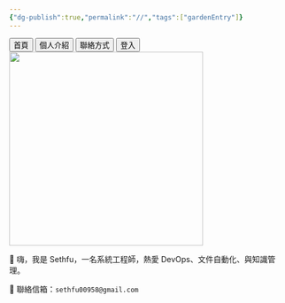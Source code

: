 ```yaml
---
{"dg-publish":true,"permalink":"//","tags":["gardenEntry"]}
---
```


<script src="https://identity.netlify.com/v1/netlify-identity-widget.js"></script>
<script src="https://unpkg.com/lucide@latest"></script>
<script src="/auth-embed.js"></script>
<!-- 頁簽切換區塊 -->
<div class="tabs">
  <div class="tab-buttons">
    <button class="tab-btn active" data-tab="tab1">首頁</button>
    <button class="tab-btn" data-tab="tab2">個人介紹</button>
    <button class="tab-btn" data-tab="tab3">聯絡方式</button>
	 <button id="login-btn">登入</button>
	<button id="logout-btn" style="display:none;">登出</button>
  </div>
</div>
<!-- 上傳圖床 -->
<div id="img" style="display: none;">
[[imgupload\|imgupload]]
</div>
<div class="tab-content active" id="tab1">
<!-- 訪客區 -->
<div id="guest" style="display: block;">
<img src="https://sethfu.netlify.app/img/optimized/miNMLaeYwN-700.webp" style="width: 350px; height: auto;"/>
</div>
<!-- 登入後顯示 -->
<div id="auth-gate" style="display: none;">

# 🌲

@sethfu

大家好👋，歡迎來到我的個人網站。

##### Obsidian
- [[Knowledge/Obsidian技巧/1.功能&小技巧\|1.功能&小技巧]]
- [[Knowledge/Obsidian技巧/2.好用插件分享\|2.好用插件分享]]
- [[Knowledge/Obsidian技巧/3.自動推git的方法\|3.自動推git的方法]]
- [[Knowledge/Obsidian技巧/4.建立網站分享筆記\|4.建立網站分享筆記]]
##### 實用文章
- [[Knowledge/技術文章/電腦小技巧\|電腦小技巧]]
- [[Knowledge/技術文章/Docker\|Docker]]
- [[Knowledge/技術文章/TLS、SSL憑證-製作CSR\|TLS、SSL憑證-製作CSR]]
##### SmartKMS
- [[Products/知識管理SmartKMS/SmartKMS Linux\|SmartKMS Linux]]
- [[Products/知識管理SmartKMS/SmartKMS注意事項\|SmartKMS注意事項]]
- [[Products/知識管理SmartKMS/SmartKMS憑證SSL\|SmartKMS憑證SSL]]
##### SmartRobot
- [[Products/SmartRobot/SmartRobot Docker\|SmartRobot Docker]]
- [[Products/SmartRobot/SmartRobot安裝\|SmartRobot安裝]]
- [[Products/SmartRobot/SmartRobot掛載nginx+憑證\|SmartRobot掛載nginx+憑證]]
##### Helpdesk
- [[Products/文字客服Helpdesk4J/文字客服安裝\|文字客服安裝]]
##### APP Install Packages
- [[Products/APP Install Packages/app安裝包\|app安裝包]]
##### 客戶
- [[Projects/Customer/台灣電力/台電北客\|台電北客]]

</div>
</div>
  <div class="tab-content active" id="tab2">
    <p>👋 嗨，我是 Sethfu，一名系統工程師，熱愛 DevOps、文件自動化、與知識管理。</p>
  </div>
  <div class="tab-content" id="tab3">
    <p>📧 聯絡信箱：<code>sethfu00958@gmail.com</code></p>
  </div>